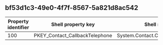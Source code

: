 ## bf53d1c3-49e0-4f7f-8567-5a821d8ac542

Property identifier | Shell property key | Shell name | Alias
--- | --- | --- | ---
100 | PKEY_Contact_CallbackTelephone | System.Contact.CallbackTelephone | 

